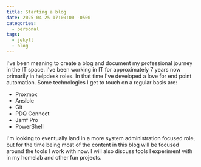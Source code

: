 ```yaml
---
title: Starting a blog
date: 2025-04-25 17:00:00 -0500
categories:
  - personal
tags:
  - jekyll
  - blog
---
```



I've been meaning to create a blog and document my professional journey in the IT space.  I've been working in IT for approximately 7 years now primarily in helpdesk roles. In that time I've developed a love for end point automation. Some technologies I get to touch on a regular basis are:

- Proxmox
- Ansible
- Git
- PDQ Connect
- Jamf Pro
- PowerShell

I'm looking to eventually land in a more system administration focused role, but for the time being most of the content in this blog will be focused around the tools I work with now. I will also discuss tools I experiment with in my homelab and other fun projects.

